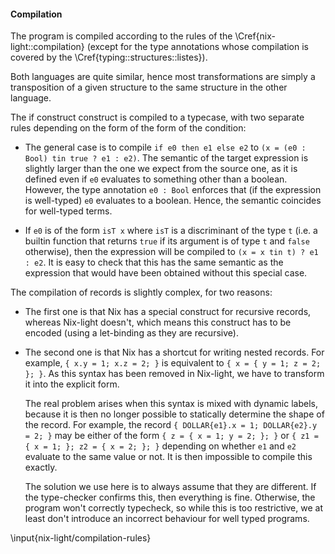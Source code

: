 #### Compilation

The program is compiled according to the rules of the
\Cref{nix-light::compilation} (except for the type annotations whose
compilation is covered by the \Cref{typing::structures::listes}).

Both languages are quite similar, hence most transformations are simply a
transposition of a given structure to the same structure in the other language.

The if construct construct is compiled to a typecase, with two separate rules
depending on the form of the form of the condition:

- The general case is to compile `if e0 then e1 else e2` to `(x = (e0 : Bool)
  tin true ? e1 : e2)`.
  The semantic of the target expression is slightly larger than the one we
  expect from the source one, as it is defined even if `e0` evaluates to
  something other than a boolean. However, the type annotation `e0 : Bool`
  enforces that (if the expression is well-typed) `e0` evaluates to a boolean.
  Hence, the semantic coincides for well-typed terms.

- If `e0` is of the form `isT x` where `isT` is a discriminant of the type `t`
  (i.e. a builtin function that returns `true` if its argument is of type `t`
  and `false` otherwise), then the expression will be compiled to
  `(x = x tin t) ? e1 : e2`.
  It is easy to check that this has the same semantic as the expression that
  would have been obtained without this special case.

The compilation of records is slightly complex, for two reasons:

- The first one is that Nix has a special construct for recursive records,
  whereas Nix-light doesn't, which means this construct has to be encoded (using
  a let-binding as they are recursive).

- The second one is that Nix has a shortcut for writing nested records.
  For example, `{ x.y = 1; x.z = 2; }` is equivalent to
  `{ x = { y = 1; z = 2; }; }`.
  As this syntax has been removed in Nix-light, we have to transform it into
  the explicit form.

  The real problem arises when this syntax is mixed with dynamic labels,
  because it is then no longer possible to statically determine the shape of
  the record.
  For example, the record `{ DOLLAR{e1}.x = 1; DOLLAR{e2}.y = 2; }` may be
  either of the form `{ z = { x = 1; y = 2; }; }` or
  `{ z1 = { x = 1; }; z2 = { x = 2; }; }` depending on whether `e1` and `e2`
  evaluate to the same value or not.
  It is then impossible to compile this exactly.

  The solution we use here is to always assume that they are different.
  If the type-checker confirms this, then everything is fine.
  Otherwise, the program won't correctly typecheck, so while this is too
  restrictive, we at least don't introduce an incorrect behaviour for well
  typed programs.

\input{nix-light/compilation-rules}
